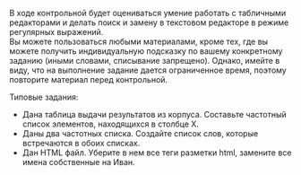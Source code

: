 В ходе контрольной будет оцениваться умение работать с табличными редакторами 
и делать поиск и замену в текстовом редакторе в режиме регулярных выражений.   
Вы можете пользоваться любыми материалами, кроме тех, где вы можете получить индивидуальную подсказку по вашему конкретному заданию (иными словами, списывание запрещено). 
Однако, имейте в виду, что на выполнение задание дается ограниченное время, поэтому повторите материал перед контрольной. 

Типовые задания:  
* Дана таблица выдачи результатов из корпуса. Составьте частотный список элементов, находящихся в столбце X.  
* Даны два частотных списка. Создайте список слов, которые встречаются в обоих списках.    
* Дан HTML файл. Уберите в нем все теги разметки html, замените все имена собственные на Иван.    

